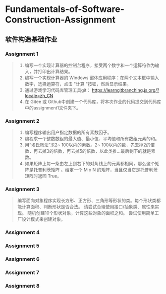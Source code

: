 # Fundamentals-of-Software-Construction-Assignment
## 软件构造基础作业

### Assignment 1
> 1. 编写一个实现计算器的控制台程序，接受两个数字和一个运算符作为输入，并打印出计算结果。<br>
> 2. 编写一个实现计算器的 Windows 窗体应用程序：在两个文本框中输入数字，选择运算符，点击 "计算 "按钮，然后显示结果。 <br>
> 3. 通过游戏学习代码库管理工具git： https://learngitbranching.js.org/?locale=zh_CN <br>
> 4. 在 Gitee 或 Github中创建一个代码库，将本次作业的代码提交到代码库中的assignment1文件夹下。<br>
### Assignment 2
> 1. 编写程序输出用户指定数据的所有素数因子。<br>
> 2. 编程求一个整数数组的最大值、最小值、平均值和所有数组元素的和。<br>
> 3. 用“埃氏筛法”求2~ 100以内的素数。2~ 100以内的数，先去掉2的倍数，再去掉3的倍数，再去掉5的倍数，以此类推...最后剩下的就是素数。<br>
> 4. 如果矩阵上每一条由左上到右下的对角线上的元素都相同，那么这个矩阵是托普利茨矩阵 。给定一个 M x N 的矩阵，当且仅当它是托普利茨矩阵时返回 True。<br>

### Assignment 3
>编写面向对象程序实现长方形、正方形、三角形等形状的类。每个形状类都能计算面积、判断形状是否合法。 请尝试合理使用接口/抽象类、属性来实现。
>随机创建10个形状对象，计算这些对象的面积之和。 尝试使用简单工厂设计模式来创建对象。
### Assignment 4

### Assignment 5
### Assignment 6
### Assignment 7
### Assignment 8
